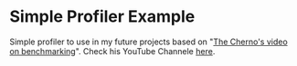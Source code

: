 # Simple Profiler Example
Simple profiler to use in my future projects based on "[The Cherno's video on benchmarking](https://www.youtube.com/watch?v=xlAH4dbMVnU)".
Check his YouTube Channele [here](https://www.youtube.com/channel/UCQ-W1KE9EYfdxhL6S4twUNw).
